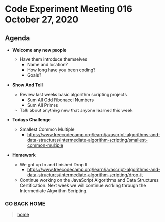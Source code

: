 # Code Experiment Meeting 016 October 27, 2020


## Agenda
- **Welcome any new people**
  - Have them introduce themselves
    - Name and location?
    - How long have you been coding?
    - Goals?


- **Show And Tell**
  - Review last weeks basic algorithm scripting projects
    - Sum All Odd Fibonacci Numbers
    - Sum All Primes
  - Talk about anything new that anyone learned this week


- **Todays Challenge**
  - Smallest Common Multiple
    - https://www.freecodecamp.org/learn/javascript-algorithms-and-data-structures/intermediate-algorithm-scripting/smallest-common-multiple


- **Homework**
  - We got up to and finished Drop It
    - https://www.freecodecamp.org/learn/javascript-algorithms-and-data-structures/intermediate-algorithm-scripting/drop-it
  - Continue working on the JavaScript Algorithms and Data Structures Certification.  Next week we will continue working through the Intermediate Algorithm Scripting.


### GO BACK HOME
> [home](../../../readme.md)